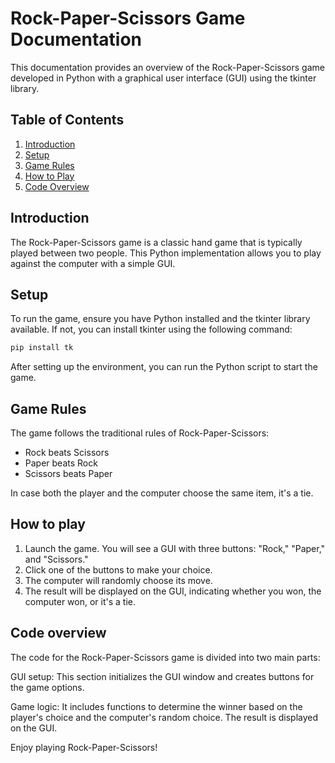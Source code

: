 # Rock-Paper-Scissors Game Documentation

This documentation provides an overview of the Rock-Paper-Scissors game developed in Python with a graphical user interface (GUI) using the tkinter library.

## Table of Contents
1. [Introduction](#introduction)
2. [Setup](#setup)
3. [Game Rules](#game-rules)
4. [How to Play](#how-to-play)
5. [Code Overview](#code-overview)

## Introduction
The Rock-Paper-Scissors game is a classic hand game that is typically played between two people. This Python implementation allows you to play against the computer with a simple GUI.

## Setup
To run the game, ensure you have Python installed and the tkinter library available. If not, you can install tkinter using the following command:

```bash
pip install tk
```
After setting up the environment, you can run the Python script to start the game.

## Game Rules
The game follows the traditional rules of Rock-Paper-Scissors:

- Rock beats Scissors
- Paper beats Rock
- Scissors beats Paper

In case both the player and the computer choose the same item, it's a tie.

## How to play
1. Launch the game.
You will see a GUI with three buttons: "Rock," "Paper," and "Scissors."
2. Click one of the buttons to make your choice.
3. The computer will randomly choose its move.
4. The result will be displayed on the GUI, indicating whether you won, the computer won, or it's a tie.

## Code overview

The code for the Rock-Paper-Scissors game is divided into two main parts:

GUI setup: This section initializes the GUI window and creates buttons for the game options.

Game logic: It includes functions to determine the winner based on the player's choice and the computer's random choice. The result is displayed on the GUI.

Enjoy playing Rock-Paper-Scissors!

